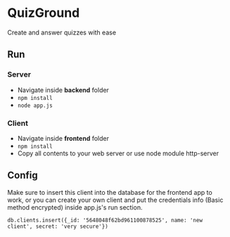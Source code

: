# QuizGround
Create and answer quizzes with ease

## Run

### Server

- Navigate inside **backend** folder
- `npm install`
- `node app.js`

### Client

- Navigate inside **frontend** folder
- `npm install`
- Copy all contents to your web server or use node module http-server

## Config

Make sure to insert this client into the database for the frontend app to work, or you can create your own client
and put the credentials info (Basic method encrypted) inside app.js's run section.

`db.clients.insert({_id: '5648048f62bd961100878525', name: 'new client', secret: 'very secure'})`
